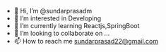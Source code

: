 - 👋 Hi, I’m @sundarprasadm
- 👀 I’m interested in Developing
- 🌱 I’m currently learning Reactjs,SpringBoot
- 💞️ I’m looking to collaborate on ...
- 📫 How to reach me sundarprasad22@gmail.com

<!---
sundarprasadm/sundarprasadm is a ✨ special ✨ repository because its `README.md` (this file) appears on your GitHub profile.
You can click the Preview link to take a look at your changes.
--->
